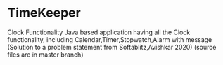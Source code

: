 # TimeKeeper
Clock Functionality
Java based application having all the Clock functionality,
including Calendar,Timer,Stopwatch,Alarm with message
(Solution to a problem statement from Softablitz,Avishkar 2020)
(source files are in master branch)
